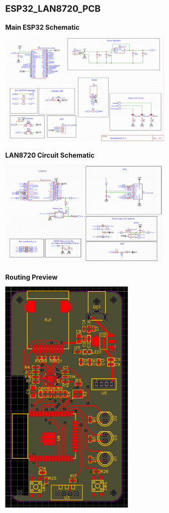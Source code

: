 # ESP32_LAN8720_PCB
## Main ESP32 Schematic
![alt text](https://github.com/AmadoJunior/ESP32_LAN8720_PCB/blob/main/ETH_Sche2.PNG?raw=true)
## LAN8720 Circuit Schematic
![alt text](https://github.com/AmadoJunior/ESP32_LAN8720_PCB/blob/main/ETH_Sche.PNG?raw=true)
## Routing Preview
![alt text](https://github.com/AmadoJunior/ESP32_LAN8720_PCB/blob/main/ETH.PNG?raw=true)
